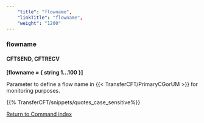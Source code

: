 ```yaml
---
    "title": "flowname",
    "linkTitle": "flowname",
    "weight": "1200"
---
```

### flowname

#### CFTSEND, CFTRECV

****[flowname = { string 1...100 }]****

Parameter to define a flow name in {{< TransferCFT/PrimaryCGorUM  >}} for monitoring purposes.

{{% TransferCFT/snippets/quotes_case_sensitive%}}

[Return to Command index](../../)
